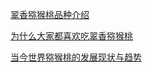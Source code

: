 [翠香猕猴桃品种介绍](https://www.ttxn.com/art/11885.html)

[为什么大家都喜欢吃翠香猕猴桃](https://www.jianshu.com/p/cba1df38f1a8)

[当今世界猕猴桃的发展现状与趋势](https://www.pujiangmihoutao.com/23026.html)
